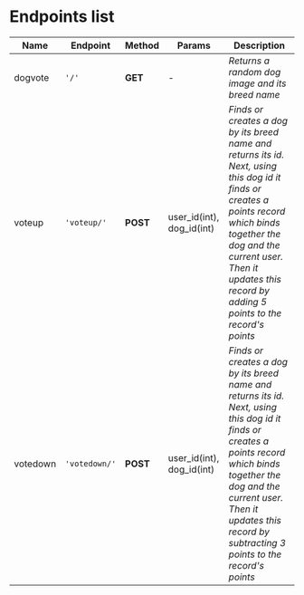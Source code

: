 # Endpoints list

|Name|Endpoint|Method|Params|Description|
|---|---|---|---|---|
|dogvote|`'/'`|**GET**|-|_Returns a random dog image and its breed name_|
|voteup|`'voteup/'`|**POST**|user_id(int), dog_id(int)|_Finds or creates a dog by its breed name and returns its id. Next, using this dog id it finds or creates a points record which binds together the dog and the current user. Then it updates this record by adding 5 points to the record's points_|
|votedown|`'votedown/'`|**POST**|user_id(int), dog_id(int)|_Finds or creates a dog by its breed name and returns its id. Next, using this dog id it finds or creates a points record which binds together the dog and the current user. Then it updates this record by subtracting 3 points to the record's points_|
